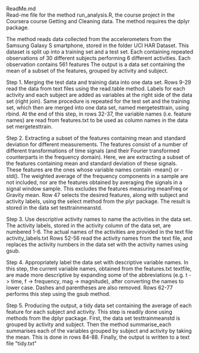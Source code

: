 ReadMe.md  
Read-me file for the method run_analysis.R, the course project in the Coursera course
Getting and Cleaning data. 
The method requires the dplyr package. 


The method reads data collected from the accelerometers 
from the Samsung Galaxy S smartphone, stored in the folder UCI HAR Dataset. 
This dataset is split up into a training set and a test set. 
Each containing repeated observations of 30 different subjects 
performing 6 different activities. Each observation contains 561 features
The output is a data set containing the mean of a subset of the features, grouped by
activity and subject. 

Step 1. Merging the test data and training data into one data set. 
Rows 9-29 read the data from text files using the read.table method. Labels for each activity
and each subject are added as variables at the right side of the data set (right join).
Same procedure is repeated for the test set and the training set, which then are merged into 
one data set, named mergetesttrain, using rbind. At the end of this step, in rows 32-37,
the variable names (i.e. feature names) are read from features.txt to be used as column names
in the data set mergetesttrain.

Step 2. Extracting a subset of the features containing mean and standard deviation for 
different measurements. The features consist of a number of different transformations of
time signals (and their Fourier transformed counterparts in the frequency domain). 
Here, we are extracting a subset of the features containing mean and standard deviation
of these signals. These features are the ones whose variable names contain -mean() or -std(). 
The weighted average of the frequency components in a sample are not included, 
nor are the features obtained by averaging the signals in a signal window sample.
This excludes the features measuring meanFreq or Gravity mean. 
Row 47 selects the desired features, along with subject and activity labels, using the 
select method from the plyr package. The result is stored in the data set testtrainmeanstd.

Step 3. Use descriptive activity names to name the activities in the data set.
The activity labels, stored in the activity column of the data set, are numbered 1-6.
The actual names of the activities are provided in the text file activity_labels.txt
Rows 52-56 read the activity names from the text file, and replaces the activity numbers
in the data set with the activity names using gsub.

Step 4.  Appropriately label the data set with descriptive variable names.
In this step, the current variable names, obtained from the features.txt textfile, are
made more descriptive by expanding some of the abbreviations (e.g. t -> time, f -> frequency, 
mag -> magnitude), after converting the names to lower case. Dashes and parentheses are also
removed. Rows 62-77 performs this step using the gsub method. 

Step 5. Producing the output, a tidy data set containing the average of each feature for each
subject and activity. This step is readily done using methods from the dplyr package. 
First, the data set testtrainmeanstd is grouped by activity and subject. Then the method 
summarise_each summarises each of the variables grouped by subject and activity by taking the mean. This is done in rows 84-88. Finally, the output is written to a text file "tidy.txt"